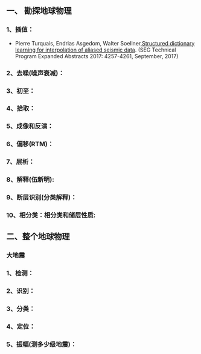 ## 一、	勘探地球物理<br>
### 1、插值：<br>
* Pierre Turquais, Endrias Asgedom, Walter Soellner,[Structured dictionary learning for interpolation of aliased seismic data](https://library.seg.org/doi/10.1190/segam2017-17670290.1). (SEG Technical Program Expanded Abstracts 2017: 4257-4261, September, 2017)



### 2、去噪(噪声衰减)：<br>


### 3、初至：<br>


### 4、拾取：<br>


### 5、成像和反演：<br>


### 6、偏移(RTM)：<br>


### 7、层析：<br>


### 8、解释(伍新明):<br>


### 9、断层识别(分类解释)：<br>


### 10、相分类：相分类和储层性质:<br>


## 二、整个地球物理<br>
### 大地震<br>
### 1、检测：<br>


### 2、识别：<br>


### 3、分类：<br>


### 4、定位：<br>


### 5、振幅(测多少级地震)：<br>
